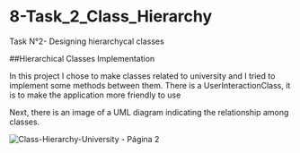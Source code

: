 # 8-Task_2_Class_Hierarchy
Task N°2- Designing hierarchycal classes

##Hierarchical Classes Implementation

In this project I chose to make classes related to university and I tried to implement some methods between them. 
There is a UserInteractionClass, it is to make the application more friendly to use

Next, there is an image of a UML diagram indicating the relationship among classes.




![Class-Hierarchy-University - Página 2](https://user-images.githubusercontent.com/69442805/159123905-a9ad8931-7219-4938-8cb3-a5aeb255f061.png)
